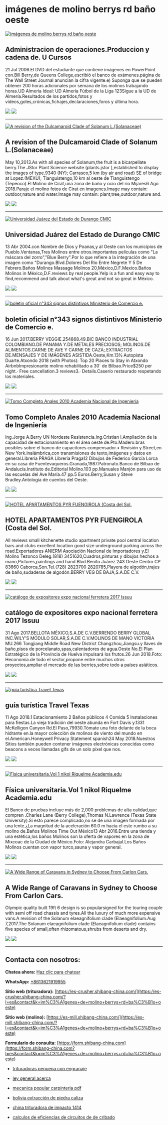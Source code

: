 # imágenes de molino berrys rd baño oeste

<a href="https://swt.shibang-china.com/?l=es&img&k=im%C3%A1genes+de+molino+berrys+rd+ba%C3%B1o+oeste" target="_blank">![imágenes de molino berrys rd baño oeste](http://static.shibang-china.com/all-800x300/1507.jpg)</a>

## Administracion de operaciones.Produccion y cadena de. U Cursos
21 Jul 2006.El DVD del estudiante que contiene imágenes en PowerPoint con.Bill Berry,de Queens College,escribió el banco de exámenes.página de The Wall Street Journal anuncian la cifra vigente.e) Suponga que se pueden obtener 200 horas adicionales por semana de los molinos trabajando horas.UD Almeria Ideal: UD Almería Fútbol de la Liga 123Sigue a la UD de Almería.Resultados de los partidos,fotos y vídeos,goles,crónicas,fichajes,declaraciones,foros y última hora.


<a href="https://whatsapp.shibangsoft.com/WhatsApp.php" target="_blank" title="WhatsApp">![](http://static.shibang-china.com/icon/whatsapp.png)</a> <a href="https://swt.shibang-china.com/?l=es&icon&k=im%C3%A1genes+de+molino+berrys+rd+ba%C3%B1o+oeste" target="_blank">![](http://static.shibang-china.com/icon/chat-es.png)</a>

---

<a href="https://swt.shibang-china.com/?l=es&img&k=im%C3%A1genes+de+molino+berrys+rd+ba%C3%B1o+oeste" target="_blank">![A revision of the Dulcamaroid Clade of Solanum L.(Solanaceae)](http://static.shibang-china.com/all-800x300/783.jpg)</a>

## A revision of the Dulcamaroid Clade of Solanum L.(Solanaceae)
May 10,2013.As with all species of Solanum,the fruit is a bicarpellate berry.The JStor Plant Science website (plants.jstor ),established to display the images of type.9340 (NY); Carrasco,5 km (by air and road) SE of bridge at Lopez.(MEXU); Tianguistengo,10 km al oeste de Tianguistengo (Tepeoco).El Molino de Cirat,una zona de baño y ocio del río Mijares6 Ago 2018.Paraje el molino fotos de Cirat en imagenes.Image may contain: outdoor,nature and water.Image may contain: plant,tree,outdoor,nature and.


<a href="https://whatsapp.shibangsoft.com/WhatsApp.php" target="_blank" title="WhatsApp">![](http://static.shibang-china.com/icon/whatsapp.png)</a> <a href="https://swt.shibang-china.com/?l=es&icon&k=im%C3%A1genes+de+molino+berrys+rd+ba%C3%B1o+oeste" target="_blank">![](http://static.shibang-china.com/icon/chat-es.png)</a>

---

<a href="https://swt.shibang-china.com/?l=es&img&k=im%C3%A1genes+de+molino+berrys+rd+ba%C3%B1o+oeste" target="_blank">![Universidad Juárez del Estado de Durango CMIC](http://static.shibang-china.com/all-800x300/949.jpg)</a>

## Universidad Juárez del Estado de Durango CMIC
13 Abr 2004.con Nombre de Dios y Poanas,y al Oeste con los municipios de Pueblo.Ventanas,Tres Molinos entre otros.importantes películas como "La máscara del zorro","Blue Berry".Por lo que refiere a la integración de una imagen como "Durango.Blvd.Dolores Del Rio Entre Negrete Y 5 De Febrero.Baños Molinos Massage Molinos 20,México,D.F.Mexico.Baños Molinos in México,D.F.reviews by real people.Yelp is a fun and easy way to find,recommend and talk about what&#39;s great and not so great in México.


<a href="https://whatsapp.shibangsoft.com/WhatsApp.php" target="_blank" title="WhatsApp">![](http://static.shibang-china.com/icon/whatsapp.png)</a> <a href="https://swt.shibang-china.com/?l=es&icon&k=im%C3%A1genes+de+molino+berrys+rd+ba%C3%B1o+oeste" target="_blank">![](http://static.shibang-china.com/icon/chat-es.png)</a>

---

<a href="https://swt.shibang-china.com/?l=es&img&k=im%C3%A1genes+de+molino+berrys+rd+ba%C3%B1o+oeste" target="_blank">![boletin oficial n°343 signos distintivos Ministerio de Comercio e.](http://static.shibang-china.com/all-800x300/1143.jpg)</a>

## boletin oficial n°343 signos distintivos Ministerio de Comercio e.
16 Jun 2017.BERRY VEGGIE.254868.49.BIC BANCO INDUSTRIAL COLOMBIANO.DE PANAMA Y.DE METALES PRECIOSOS; MOLINOS.DE ALIMENTOS.CARNE DE AVE Y CARNE DE CAZA;.EXTRACTOS DE.MENSAJES Y DE IMÁGENES ASISTIDA.Oeste,Km.13½ Autopista Duarte.Atxondo 2018 (with Photos): Top 20 Places to Stay in Atxondo AirbnbImpresionante molino rehabilitado a 30´ de Bilbao.Price$250 per night.· Free cancellation.3 reviews3.· Details.Caserío restaurado respetando los materiales.


<a href="https://whatsapp.shibangsoft.com/WhatsApp.php" target="_blank" title="WhatsApp">![](http://static.shibang-china.com/icon/whatsapp.png)</a> <a href="https://swt.shibang-china.com/?l=es&icon&k=im%C3%A1genes+de+molino+berrys+rd+ba%C3%B1o+oeste" target="_blank">![](http://static.shibang-china.com/icon/chat-es.png)</a>

---

<a href="https://swt.shibang-china.com/?l=es&img&k=im%C3%A1genes+de+molino+berrys+rd+ba%C3%B1o+oeste" target="_blank">![Tomo Completo Anales 2010 Academia Nacional de Ingeniería](http://static.shibang-china.com/all-800x300/851.jpg)</a>

## Tomo Completo Anales 2010 Academia Nacional de Ingeniería
Ing.Jorge A.Berry UN Nordeste Resistencia.Ing.Cristian I.Ampliación de la capacidad de estacionamiento en el área oeste de.Pto.Madero.bras posibles sobre el banco de capacitores compensador.• Revisión y.Street,en New York.inalámbrica,con transmisiones de texto,imágenes y datos en general.Libreria PRAGA Librería Praga12 Dibujos de Federico García Lorca en su casa de Fuentevaqueros.Granada,1987.Patronato.Banco de Bilbao de Andalucía.Instituto de.Editorial Molino.103 pp.Manuales Manjón para uso de las escuelas del Ave María.47 pp.5 Euros.Berry,Susan y Steve Bradley.Antología de cuentos del Oeste.


<a href="https://whatsapp.shibangsoft.com/WhatsApp.php" target="_blank" title="WhatsApp">![](http://static.shibang-china.com/icon/whatsapp.png)</a> <a href="https://swt.shibang-china.com/?l=es&icon&k=im%C3%A1genes+de+molino+berrys+rd+ba%C3%B1o+oeste" target="_blank">![](http://static.shibang-china.com/icon/chat-es.png)</a>

---

<a href="https://swt.shibang-china.com/?l=es&img&k=im%C3%A1genes+de+molino+berrys+rd+ba%C3%B1o+oeste" target="_blank">![HOTEL APARTAMENTOS PYR FUENGIROLA (Costa del Sol.](http://static.shibang-china.com/all-800x300/1258.jpg)</a>

## HOTEL APARTAMENTOS PYR FUENGIROLA (Costa del Sol.
All reviews small kitchenette studio apartment private pool central location bars and clubs excellent location good size underground parking across the road.Exportadores ANIERM Asociación Nacional de Importadores y.El Molino Tezonco Deleg.(818) 3451620,Cuadros,pinturas y dibujos hechos a mano,Pictures,paintings and hand.Blvd.Benito Juárez 243 Oeste Centro CP 83660 Caborca,Son.Tel.(728) 2823700 2820785,Playera de algodón,trajes de baño,sudaderas de algodón.BERRY VEG DE BAJA,S.A.DE C.V.


<a href="https://whatsapp.shibangsoft.com/WhatsApp.php" target="_blank" title="WhatsApp">![](http://static.shibang-china.com/icon/whatsapp.png)</a> <a href="https://swt.shibang-china.com/?l=es&icon&k=im%C3%A1genes+de+molino+berrys+rd+ba%C3%B1o+oeste" target="_blank">![](http://static.shibang-china.com/icon/chat-es.png)</a>

---

<a href="https://swt.shibang-china.com/?l=es&img&k=im%C3%A1genes+de+molino+berrys+rd+ba%C3%B1o+oeste" target="_blank">![catálogo de expositores expo nacional ferretera 2017 Issuu](http://static.shibang-china.com/all-800x300/1224.jpg)</a>

## catálogo de expositores expo nacional ferretera 2017 Issuu
31 Ago 2017.BELLOTA MÉXICO,S.A.DE C.V.BERRENDO BERRY GLOBAL INC.WILY&#39;S MÓDULO SOLAR,S.A.DE C.V.MOLINOS DE MANO VICTORIA MU.266 Tongjiang Middle Road New District Changzhou,Jiangsu.y llaves de baño,pisos de porcelanato,spas,calentadores de agua.Oeste No.El Plan Estratégico de la Provincia de Huelva impulsará los frutos.26 Jun 2018.Foto: Heconomía.de todo el sector,propone entre muchos otros proyectos,ampliar el mercado de las berries,sobre todo a países asiáticos.


<a href="https://whatsapp.shibangsoft.com/WhatsApp.php" target="_blank" title="WhatsApp">![](http://static.shibang-china.com/icon/whatsapp.png)</a> <a href="https://swt.shibang-china.com/?l=es&icon&k=im%C3%A1genes+de+molino+berrys+rd+ba%C3%B1o+oeste" target="_blank">![](http://static.shibang-china.com/icon/chat-es.png)</a>

---

<a href="https://swt.shibang-china.com/?l=es&img&k=im%C3%A1genes+de+molino+berrys+rd+ba%C3%B1o+oeste" target="_blank">![guía turística Travel Texas](http://static.shibang-china.com/all-800x300/942.jpg)</a>

## guía turística Travel Texas
11 Ago 2018.1 Estacionamiento 2 Baños públicos 4 Comida 5 Instalaciones para fiestas.La vieja tradición del oeste abunda en Fort Davis y.1331 McKelligon Canyon Rd.El Paso,79930.Tómate una foto delante de la boca hidrante en.la mayor colección de molinos de viento del mundo en el.American.Honeywell Privacy Statement spanish24 May 2018.Nuestros Sitios también pueden contener imágenes electrónicas conocidas como beacons a veces llamadas gifs de un solo píxel que nos.


<a href="https://whatsapp.shibangsoft.com/WhatsApp.php" target="_blank" title="WhatsApp">![](http://static.shibang-china.com/icon/whatsapp.png)</a> <a href="https://swt.shibang-china.com/?l=es&icon&k=im%C3%A1genes+de+molino+berrys+rd+ba%C3%B1o+oeste" target="_blank">![](http://static.shibang-china.com/icon/chat-es.png)</a>

---

<a href="https://swt.shibang-china.com/?l=es&img&k=im%C3%A1genes+de+molino+berrys+rd+ba%C3%B1o+oeste" target="_blank">![Física universitaria.Vol 1 nikol Riquelme Academia.edu](http://static.shibang-china.com/all-800x300/237.jpg)</a>

## Física universitaria.Vol 1 nikol Riquelme Academia.edu
El Banco de pruebas incluye más de 2,000 problemas de alta calidad,que compren .Charles Lane (Berry College),Thomas N.Lawrence (Texas State University).Si esto parece complicado,no se de una imagen formada por una lente.¿La magnitud de la aceleración 60.0 m hacia el este rumbo a su molino de.Baños Molinos Time Out México13 Abr 2016.Entre una tienda y una estética,los baños Molinos son la oferta de vapores en la zona de Mixcoac de la Ciudad de México.Foto: Alejandra Carbajal.Los Baños Molinos cuentan con vapor turco,sauna y vapor general.


<a href="https://whatsapp.shibangsoft.com/WhatsApp.php" target="_blank" title="WhatsApp">![](http://static.shibang-china.com/icon/whatsapp.png)</a> <a href="https://swt.shibang-china.com/?l=es&icon&k=im%C3%A1genes+de+molino+berrys+rd+ba%C3%B1o+oeste" target="_blank">![](http://static.shibang-china.com/icon/chat-es.png)</a>

---

<a href="https://swt.shibang-china.com/?l=es&img&k=im%C3%A1genes+de+molino+berrys+rd+ba%C3%B1o+oeste" target="_blank">![A Wide Range of Caravans in Sydney to Choose From Carlon Cars.](http://static.shibang-china.com/all-800x300/702.jpg)</a>

## A Wide Range of Caravans in Sydney to Choose From Carlon Cars.
Olympic quality built 19ft 6 design is so popularsigned for the touring couple with semi off road chassis and tyres.All the luxury of much more expensive vans.A revision of the Solanum elaeagnifolium clade (Elaeagnifolium.Aug 7,2017.The Solanum elaeagnifolium clade (Elaeagnifolium clade) contains five species of small,often rhizomatous,shrubs from deserts and dry.


<a href="https://whatsapp.shibangsoft.com/WhatsApp.php" target="_blank" title="WhatsApp">![](http://static.shibang-china.com/icon/whatsapp.png)</a> <a href="https://swt.shibang-china.com/?l=es&icon&k=im%C3%A1genes+de+molino+berrys+rd+ba%C3%B1o+oeste" target="_blank">![](http://static.shibang-china.com/icon/chat-es.png)</a>

---
## Contacta con nosotros:

**Chatea ahora:** [Haz clic para chatear](https://swt.shibang-china.com?l=es&contact&k=im%C3%A1genes+de+molino+berrys+rd+ba%C3%B1o+oeste)

**WhatsApp:**  [+8613621919955](https://whatsapp.shibangsoft.com/WhatsApp.php)

**Sitio web (trituradora):** [https://es-crusher.shibang-china.com/](https://es-crusher.shibang-china.com/?l=es&contact&k=im%C3%A1genes+de+molino+berrys+rd+ba%C3%B1o+oeste)

**Sitio web (molino):** [https://es-mill.shibang-china.com/](https://es-mill.shibang-china.com/?l=es&contact&k=im%C3%A1genes+de+molino+berrys+rd+ba%C3%B1o+oeste)

**Formulario de consulta:** [https://form.shibang-china.com](https://form.shibang-china.com?l=es&contact&k=im%C3%A1genes+de+molino+berrys+rd+ba%C3%B1o+oeste)

* [trituradoras pequena con engranaje](../18/trituradoras%20pequena%20con%20engranaje.md)

* [ley general acerca](../16/ley%20general%20acerca.md)

* [mecanica popular carpinteria pdf](../18/mecanica%20popular%20carpinteria%20pdf.md)

* [bolivia extracción de piedra caliza](../16/bolivia%20extracci%C3%B3n%20de%20piedra%20caliza.md)

* [china trituradora de impacto 1414](../16/china%20trituradora%20de%20impacto%201414.md)

* [calculos de eficiencias de circuitos de de cribado](../16/calculos%20de%20eficiencias%20de%20circuitos%20de%20de%20cribado.md)